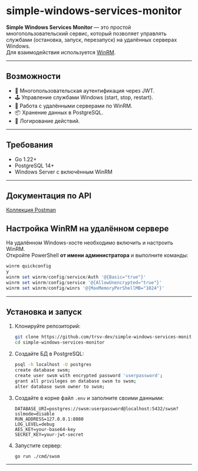 # simple-windows-services-monitor

**Simple Windows Services Monitor** — это простой многопользовательский сервис, который позволяет управлять службами (остановка, запуск, перезапуск) на удалённых серверах Windows.  
Для взаимодействия используется [WinRM](https://github.com/masterzen/winrm).

---

## Возможности

- 🔑 Многопользовательская аутентификация через JWT.
- 🕹️ Управление службами Windows (start, stop, restart).
- 📡 Работа с удалёнными серверами по WinRM.
- 📦 Хранение данных в PostgreSQL.
- 📜 Логирование действий.
---

## Требования

- Go 1.22+
- PostgreSQL 14+
- Windows Server с включённым WinRM

---

## Документация по API
[Коллекция Postman](https://documenter.getpostman.com/view/26097853/2sB3HqHdhN)

## Настройка WinRM на удалённом сервере

На удалённом Windows-хосте необходимо включить и настроить WinRM.  
Откройте PowerShell **от имени администратора** и выполните команды:

```powershell
winrm quickconfig
y
winrm set winrm/config/service/Auth '@{Basic="true"}'
winrm set winrm/config/service '@{AllowUnencrypted="true"}'
winrm set winrm/config/winrs '@{MaxMemoryPerShellMB="1024"}'
```

---

## Установка и запуск

1. Клонируйте репозиторий:

   ```bash
   git clone https://github.com/trsv-dev/simple-windows-services-monitor.git
   cd simple-windows-services-monitor
   ```
2. Создайте БД в PostgreSQL:
    ```bash
   psql -h localhost -U postgres
   create database swsm;
   create user swsm with encrypted password 'userpassword';
   grant all privileges on database swsm to swsm;
   alter database swsm owner to swsm;
   ```

3. Создайте в корне файл `.env` и заполните своими данными:

   ```env
   DATABASE_URI=postgres://swsm:userpassword@localhost:5432/swsm?sslmode=disable
   RUN_ADDRESS=127.0.0.1:8080
   LOG_LEVEL=debug
   AES_KEY=your-base64-key
   SECRET_KEY=your-jwt-secret
   ```

4. Запустите сервер:

   ```bash
   go run ./cmd/swsm
   ```
---